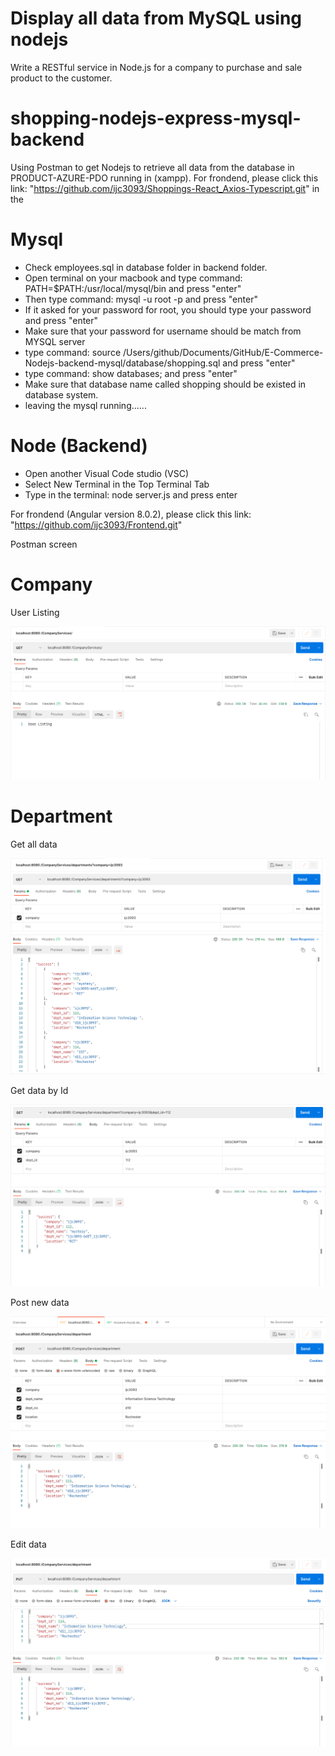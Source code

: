 # Display all data from MySQL using nodejs
Write a RESTful service in Node.js for a company to purchase and sale product to the customer.

# shopping-nodejs-express-mysql-backend
Using Postman to get Nodejs to retrieve all data from the database in PRODUCT-AZURE-PDO running in (xampp). For frondend, please click this link: "https://github.com/ijc3093/Shoppings-React_Axios-Typescript.git" in the


# Mysql
- Check employees.sql in database folder in backend folder.
- Open terminal on your macbook and type command: PATH=$PATH:/usr/local/mysql/bin and press "enter"
- Then type command: mysql -u root -p and press "enter"
- If it asked for your password for root, you should type your password and press "enter"
- Make sure that your password for username should be match from MYSQL server
- type command: source /Users/github/Documents/GitHub/E-Commerce-Nodejs-backend-mysql/database/shopping.sql and press "enter"
- type command: show databases; and press "enter"
- Make sure that database name called shopping should be existed in database system.
- leaving the mysql running......


# Node (Backend) 
- Open another Visual Code studio (VSC)
- Select New Terminal in the Top Terminal Tab
- Type in the terminal: node server.js and press enter

For frondend (Angular version 8.0.2), please click this link: "https://github.com/ijc3093/Frontend.git"

Postman screen

# Company
User Listing

![Screenshot](https://github.com/ijc3093/Nodejs-RestFul-Postman-IST341/blob/master/screen/Company/1_user_istening.png)

# Department
Get all data

![Screenshot](https://github.com/ijc3093/Nodejs-RestFul-Postman-IST341/blob/master/screen/Departments/GET_ALL_DEPARTMENTS.png)

Get data by Id

![Screenshot](https://github.com/ijc3093/Nodejs-RestFul-Postman-IST341/blob/master/screen/Departments/GET_BY_ID_DEPARTMENT.png)


Post new data

![Screenshot](https://github.com/ijc3093/Nodejs-RestFul-Postman-IST341/blob/master/screen/Departments/POST_DEPARTMENT.png)

Edit data

![Screenshot](https://github.com/ijc3093/Nodejs-RestFul-Postman-IST341/blob/master/screen/Departments/PUT_DEPARTMENT.png)
